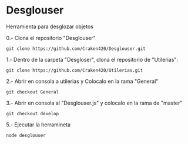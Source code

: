 # Desglouser
Herramienta para desglozar objetos

0.- Clona el repositorio "Desglouser"

    git clone https://github.com/Craken420/Desglouser.git

1.- Dentro de la carpeta "Desgloser", clona el repositorio de "Utilerias":

    git clone https://github.com/Craken420/Utilerias.git
    
2.- Abrir en consola a utilerias y Colocalo en la rama "General"
    
    git checkout General

3.- Abrir en consola al "Desglouser.js" y colocalo en la rama de "master"

    git checkout develop
   
5.- Ejecutar la herramineta

    node desglouser

  

